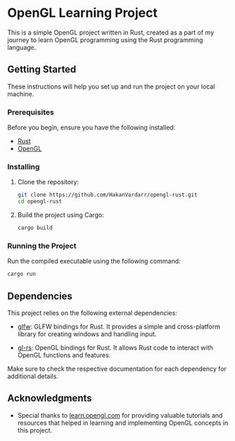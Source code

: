 # OpenGL Learning Project

This is a simple OpenGL project written in Rust, created as a part of my journey to learn OpenGL programming using the Rust programming language.

## Getting Started

These instructions will help you set up and run the project on your local machine.

### Prerequisites

Before you begin, ensure you have the following installed:

- [Rust](https://www.rust-lang.org/tools/install)
- [OpenGL](https://www.opengl.org/)

### Installing

1. Clone the repository:

   ```bash
   git clone https://github.com/HakanVardarr/opengl-rust.git
   cd opengl-rust
   ```

2. Build the project using Cargo:

   ```bash
   cargo build
   ```

### Running the Project

Run the compiled executable using the following command:

```bash
cargo run
```

## Dependencies

This project relies on the following external dependencies:

- [glfw](https://crates.io/crates/glfw): GLFW bindings for Rust. It provides a simple and cross-platform library for creating windows and handling input.

- [gl-rs](https://crates.io/crates/gl): OpenGL bindings for Rust. It allows Rust code to interact with OpenGL functions and features.

Make sure to check the respective documentation for each dependency for additional details.

## Acknowledgments

- Special thanks to [learn.opengl.com](https://learnopengl.com) for providing valuable tutorials and resources that helped in learning and implementing OpenGL concepts in this project.
